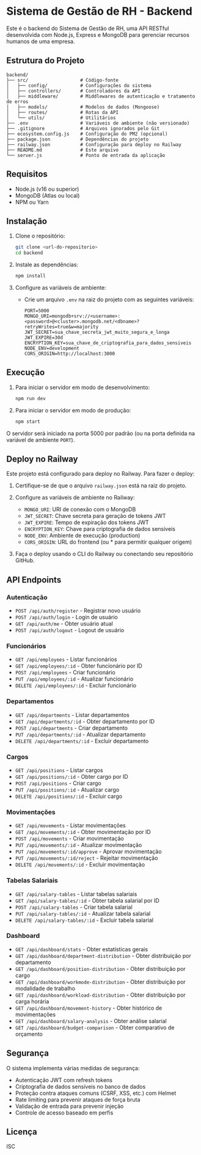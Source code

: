 # Sistema de Gestão de RH - Backend

Este é o backend do Sistema de Gestão de RH, uma API RESTful desenvolvida com Node.js, Express e MongoDB para gerenciar recursos humanos de uma empresa.

## Estrutura do Projeto

```
backend/
├── src/                   # Código-fonte
│   ├── config/            # Configurações do sistema
│   ├── controllers/       # Controladores da API
│   ├── middleware/        # Middlewares de autenticação e tratamento de erros
│   ├── models/            # Modelos de dados (Mongoose)
│   ├── routes/            # Rotas da API
│   └── utils/             # Utilitários
├── .env                   # Variáveis de ambiente (não versionado)
├── .gitignore             # Arquivos ignorados pelo Git
├── ecosystem.config.js    # Configuração do PM2 (opcional)
├── package.json           # Dependências do projeto
├── railway.json           # Configuração para deploy no Railway
├── README.md              # Este arquivo
└── server.js              # Ponto de entrada da aplicação
```

## Requisitos

- Node.js (v16 ou superior)
- MongoDB (Atlas ou local)
- NPM ou Yarn

## Instalação

1. Clone o repositório:
   ```bash
   git clone <url-do-repositorio>
   cd backend
   ```

2. Instale as dependências:
   ```bash
   npm install
   ```

3. Configure as variáveis de ambiente:
   - Crie um arquivo `.env` na raiz do projeto com as seguintes variáveis:
     ```
     PORT=5000
     MONGO_URI=mongodb+srv://<username>:<password>@<cluster>.mongodb.net/<dbname>?retryWrites=true&w=majority
     JWT_SECRET=sua_chave_secreta_jwt_muito_segura_e_longa
     JWT_EXPIRE=30d
     ENCRYPTION_KEY=sua_chave_de_criptografia_para_dados_sensiveis
     NODE_ENV=development
     CORS_ORIGIN=http://localhost:3000
     ```

## Execução

1. Para iniciar o servidor em modo de desenvolvimento:
   ```bash
   npm run dev
   ```

2. Para iniciar o servidor em modo de produção:
   ```bash
   npm start
   ```

O servidor será iniciado na porta 5000 por padrão (ou na porta definida na variável de ambiente `PORT`).

## Deploy no Railway

Este projeto está configurado para deploy no Railway. Para fazer o deploy:

1. Certifique-se de que o arquivo `railway.json` está na raiz do projeto.

2. Configure as variáveis de ambiente no Railway:
   - `MONGO_URI`: URI de conexão com o MongoDB
   - `JWT_SECRET`: Chave secreta para geração de tokens JWT
   - `JWT_EXPIRE`: Tempo de expiração dos tokens JWT
   - `ENCRYPTION_KEY`: Chave para criptografia de dados sensíveis
   - `NODE_ENV`: Ambiente de execução (production)
   - `CORS_ORIGIN`: URL do frontend (ou * para permitir qualquer origem)

3. Faça o deploy usando o CLI do Railway ou conectando seu repositório GitHub.

## API Endpoints

### Autenticação
- `POST /api/auth/register` - Registrar novo usuário
- `POST /api/auth/login` - Login de usuário
- `GET /api/auth/me` - Obter usuário atual
- `POST /api/auth/logout` - Logout de usuário

### Funcionários
- `GET /api/employees` - Listar funcionários
- `GET /api/employees/:id` - Obter funcionário por ID
- `POST /api/employees` - Criar funcionário
- `PUT /api/employees/:id` - Atualizar funcionário
- `DELETE /api/employees/:id` - Excluir funcionário

### Departamentos
- `GET /api/departments` - Listar departamentos
- `GET /api/departments/:id` - Obter departamento por ID
- `POST /api/departments` - Criar departamento
- `PUT /api/departments/:id` - Atualizar departamento
- `DELETE /api/departments/:id` - Excluir departamento

### Cargos
- `GET /api/positions` - Listar cargos
- `GET /api/positions/:id` - Obter cargo por ID
- `POST /api/positions` - Criar cargo
- `PUT /api/positions/:id` - Atualizar cargo
- `DELETE /api/positions/:id` - Excluir cargo

### Movimentações
- `GET /api/movements` - Listar movimentações
- `GET /api/movements/:id` - Obter movimentação por ID
- `POST /api/movements` - Criar movimentação
- `PUT /api/movements/:id` - Atualizar movimentação
- `PUT /api/movements/:id/approve` - Aprovar movimentação
- `PUT /api/movements/:id/reject` - Rejeitar movimentação
- `DELETE /api/movements/:id` - Excluir movimentação

### Tabelas Salariais
- `GET /api/salary-tables` - Listar tabelas salariais
- `GET /api/salary-tables/:id` - Obter tabela salarial por ID
- `POST /api/salary-tables` - Criar tabela salarial
- `PUT /api/salary-tables/:id` - Atualizar tabela salarial
- `DELETE /api/salary-tables/:id` - Excluir tabela salarial

### Dashboard
- `GET /api/dashboard/stats` - Obter estatísticas gerais
- `GET /api/dashboard/department-distribution` - Obter distribuição por departamento
- `GET /api/dashboard/position-distribution` - Obter distribuição por cargo
- `GET /api/dashboard/workmode-distribution` - Obter distribuição por modalidade de trabalho
- `GET /api/dashboard/workload-distribution` - Obter distribuição por carga horária
- `GET /api/dashboard/movement-history` - Obter histórico de movimentações
- `GET /api/dashboard/salary-analysis` - Obter análise salarial
- `GET /api/dashboard/budget-comparison` - Obter comparativo de orçamento

## Segurança

O sistema implementa várias medidas de segurança:

- Autenticação JWT com refresh tokens
- Criptografia de dados sensíveis no banco de dados
- Proteção contra ataques comuns (CSRF, XSS, etc.) com Helmet
- Rate limiting para prevenir ataques de força bruta
- Validação de entrada para prevenir injeção
- Controle de acesso baseado em perfis

## Licença

ISC
